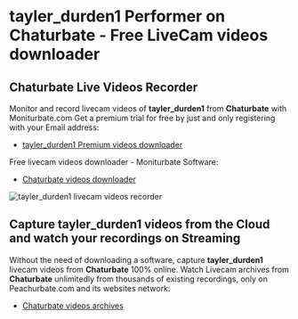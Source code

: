 # tayler_durden1 Performer on Chaturbate - Free LiveCam videos downloader

## Chaturbate Live Videos Recorder

Monitor and record livecam videos of **tayler_durden1** from **Chaturbate** with Moniturbate.com
Get a premium trial for free by just and only registering with your Email address:
* [tayler_durden1 Premium videos downloader](https://moniturbate.com/request-demo-licence-key.html)

Free livecam videos downloader - Moniturbate Software:
* [Chaturbate videos downloader](https://moniturbate.com/moniturbate-download-software.html)

![tayler_durden1 livecam videos recorder](https://peachurnet.com/templates/moniturbate-software.png)


## Capture tayler_durden1 videos from the Cloud and watch your recordings on Streaming

Without the need of downloading a software, capture **tayler_durden1** livecam videos from **Chaturbate** 100% online.
Watch Livecam archives from **Chaturbate** unlimitedly from thousands of existing recordings, only on Peachurbate.com and its websites network:
* [Chaturbate videos archives](https://peachurnet.com/)